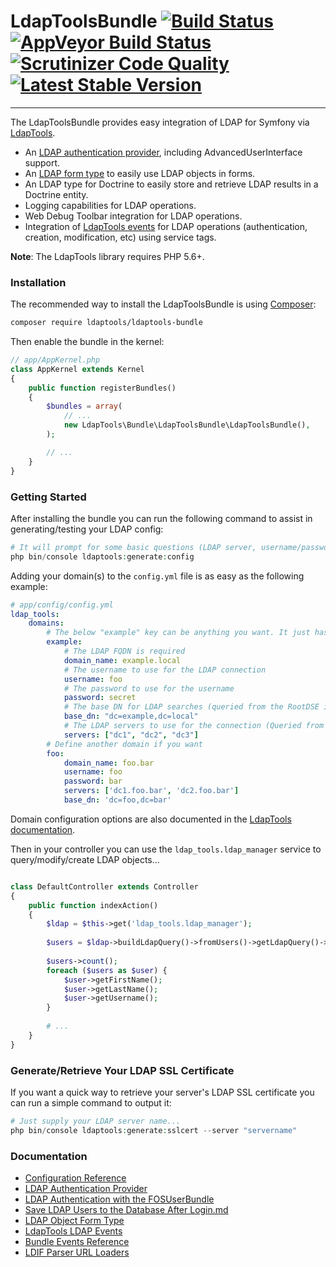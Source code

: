 # LdapToolsBundle [![Build Status](https://travis-ci.org/ldaptools/ldaptools-bundle.svg)](https://travis-ci.org/ldaptools/ldaptools-bundle) [![AppVeyor Build Status](https://ci.appveyor.com/api/projects/status/github/ldaptools/ldaptools-bundle?branch=master&svg=true)](https://ci.appveyor.com/project/ChadSikorra/ldaptools-bundle) [![Scrutinizer Code Quality](https://scrutinizer-ci.com/g/ldaptools/ldaptools-bundle/badges/quality-score.png?b=master)](https://scrutinizer-ci.com/g/ldaptools/ldaptools-bundle/?branch=master) [![Latest Stable Version](https://poser.pugx.org/ldaptools/ldaptools-bundle/v/stable.svg)](https://packagist.org/packages/ldaptools/ldaptools-bundle)
-----------

The LdapToolsBundle provides easy integration of LDAP for Symfony via [LdapTools](https://github.com/ldaptools/ldaptools).

* An [LDAP authentication provider](/Resources/doc/LDAP-Authentication-Provider.md), including AdvancedUserInterface support.
* An [LDAP form type](/Resources/doc/LDAP-Object-Form-Type.md) to easily use LDAP objects in forms.
* An LDAP type for Doctrine to easily store and retrieve LDAP results in a Doctrine entity.
* Logging capabilities for LDAP operations.
* Web Debug Toolbar integration for LDAP operations.
* Integration of [LdapTools events](/Resources/doc/LDAP-Events.md) for LDAP operations (authentication, creation, modification, etc) using service tags.

**Note**: The LdapTools library requires PHP 5.6+.

### Installation

The recommended way to install the LdapToolsBundle is using [Composer](http://getcomposer.org/download/):

```bash
composer require ldaptools/ldaptools-bundle
```

Then enable the bundle in the kernel:

```php
// app/AppKernel.php
class AppKernel extends Kernel
{
    public function registerBundles()
    {
        $bundles = array(
            // ...
            new LdapTools\Bundle\LdapToolsBundle\LdapToolsBundle(),
        );

        // ...
    }
}
```

### Getting Started

After installing the bundle you can run the following command to assist in generating/testing your LDAP config:

```php
# It will prompt for some basic questions (LDAP server, username/password to use, etc)
php bin/console ldaptools:generate:config
```

Adding your domain(s) to the `config.yml` file is as easy as the following example: 

```yaml
# app/config/config.yml
ldap_tools:
    domains:
        # The below "example" key can be anything you want. It just has to be a unique name for the YML config.
        example:
            # The LDAP FQDN is required
            domain_name: example.local
            # The username to use for the LDAP connection
            username: foo
            # The password to use for the username
            password: secret
            # The base DN for LDAP searches (queried from the RootDSE if not provided)
            base_dn: "dc=example,dc=local"
            # The LDAP servers to use for the connection (Queried from DNS if not provided)
            servers: ["dc1", "dc2", "dc3"]
        # Define another domain if you want
        foo:
            domain_name: foo.bar
            username: foo
            password: bar
            servers: ['dc1.foo.bar', 'dc2.foo.bar']
            base_dn: 'dc=foo,dc=bar'
```

Domain configuration options are also documented in the [LdapTools documentation](https://github.com/ldaptools/ldaptools/blob/master/docs/en/reference/Main-Configuration.md#domain-section).

Then in your controller you can use the `ldap_tools.ldap_manager` service to query/modify/create LDAP objects...

```php

class DefaultController extends Controller
{
    public function indexAction()
    {
        $ldap = $this->get('ldap_tools.ldap_manager');
        
        $users = $ldap->buildLdapQuery()->fromUsers()->getLdapQuery()->getResult();
        
        $users->count();
        foreach ($users as $user) {
            $user->getFirstName();
            $user->getLastName();
            $user->getUsername();
        }
        
        # ...
    }
}
```

### Generate/Retrieve Your LDAP SSL Certificate

If you want a quick way to retrieve your server's LDAP SSL certificate you can run a simple command to output it:

```php
# Just supply your LDAP server name...
php bin/console ldaptools:generate:sslcert --server "servername"
```

### Documentation

* [Configuration Reference](/Resources/doc/Configuration-Reference.md)
* [LDAP Authentication Provider](/Resources/doc/LDAP-Authentication-Provider.md)
* [LDAP Authentication with the FOSUserBundle](/Resources/doc/LDAP-Authentication-With-The-FOSUserBundle.md)
* [Save LDAP Users to the Database After Login.md](/Resources/doc/Save-LDAP-Users-to-the-Database-After-Login.md)
* [LDAP Object Form Type](/Resources/doc/LDAP-Object-Form-Type.md)
* [LdapTools LDAP Events](/Resources/doc/LDAP-Events.md)
* [Bundle Events Reference](/Resources/doc/Bundle-Event-Reference.md)
* [LDIF Parser URL Loaders](/Resources/doc/LDIF-Parser-URL-Loaders.md)
